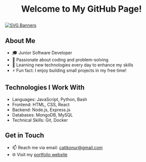 # <p align="center">Welcome to My GitHub Page!</p>

[![SVG Banners](https://svg-banners.vercel.app/api?type=typeWriter&text1=Onur%20Çatık%20👨‍💻&width=800&height=400)](https://github.com/Akshay090/svg-banners)



## About Me

- 🎓 Junior Software Developer
- 💼 Passionate about coding and problem-solving
- 🌱 Learning new technologies every day to enhance my skills
- ⚡ Fun fact: I enjoy building small projects in my free time!

## Technologies I Work With

- Languages: JavaScript, Python, Bash
- Frontend: HTML, CSS, React
- Backend: Node.js, Express.js
- Databases: MongoDB, MySQL
- Technical Skills: Git, Docker

## Get in Touch

- 📫 Reach me via email: <catikonur@gmail.com>
- 🌐 Visit my [portfolio website](https://onurcatik.github.io/)
